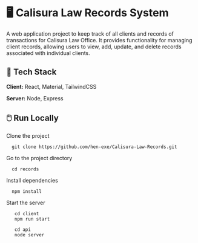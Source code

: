 # 🖥️ Calisura Law Records System

A web application project to keep track of all clients and records of transactions for Calisura Law Office.  It provides functionality for managing client records, allowing users to view, add, update, and delete records associated with individual clients.

## 🔹 Tech Stack

**Client:** React, Material, TailwindCSS

**Server:** Node, Express

## 🖱️ Run Locally

Clone the project

```
  git clone https://github.com/hen-exe/Calisura-Law-Records.git
```

Go to the project directory

```
  cd records
```

Install dependencies

```
  npm install
```

Start the server

```
   cd client
   npm run start

   cd api
   node server
```
